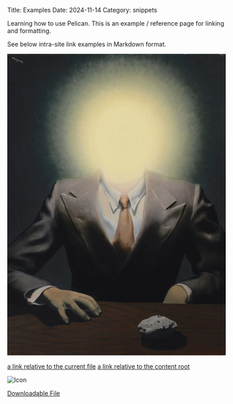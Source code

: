 Title: Examples
Date: 2024-11-14
Category: snippets

Learning how to use Pelican. This is an example / reference page for linking and formatting.

See below intra-site link examples in Markdown format.

![Alt Text](/images/magritte.jpg)

[a link relative to the current file]({filename}streamlit-image-cropper.md)
[a link relative to the content root]({filename}/snippets/streamlit-image-cropper.md)

![Icon]({attach}example-attached-image/icon.png)

[Downloadable File]({attach}/downloads/archive.zip)
